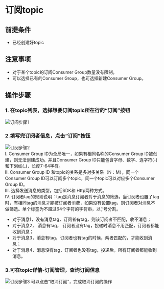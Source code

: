 # 订阅topic
## 前提条件
- 已经创建好topic

## 注意事项
- 对于某个topic的订阅Consumer Group数量没有限制。
- 可以选择已有的Consumer Group，也可选择新建Consumer Group。


## 操作步骤
### 1. 在topic列表，选择想要订阅topic所在行的“订阅”按钮

![订阅步骤1](https://github.com/jdcloudcom/cn/blob/edit/image/Internet-Middleware/Message-Queue/订阅-01.png)

### 2.填写完订阅者信息，点击“订阅”按钮

![订阅步骤2](https://github.com/jdcloudcom/cn/blob/edit/image/Internet-Middleware/Message-Queue/订阅-02.png)  
I. Consumer Group ID为全局唯一，如果有相同名称的Consumer Group ID被创建，则无法创建成功。并且Consumer Group ID只能包含字母、数字、连字符(-)和下划线(_)，长度7-64字符。  
II. Consumer Group ID 和topic的关系是多对多关系（N：M），同一个Consumer Group ID可以订阅多个topic，同一个topic可以对应多个Consumer Group ID。  
III. 选择发送消息的类型，包括SDK和 Http两种方式。  
IV. 订阅者tag的规则说明：tag是消息订阅者对于消息的筛选，当订阅者设置了tag时，有相同tag的消息才能被订阅者消费，如果没有设置tag，则订阅者对消息不做筛选。单个标签为不超过64个字符的字符串，以‘,’号分割。

- 对于消息1，没有消息tag，订阅者有tag，则该订阅者不匹配，收不消息；
- 对于消息2， 消息有tag， 订阅者没有tag，投递时消息不用匹配，订阅者都能收到消息；
- 对于消息3，消息有tag，订阅者也有tag的时候，两者匹配的，才能收到消息；
- 对于消息4，消息没有tag，订阅者也没有tag，投递后，所有订阅者都能收到消息。

### 3.可在topic详情-订阅管理，查询订阅信息

![订阅步骤3](https://github.com/jdcloudcom/cn/blob/edit/image/Internet-Middleware/Message-Queue/订阅-03.png)
可以点击“取消订阅”，完成取消订阅的操作
